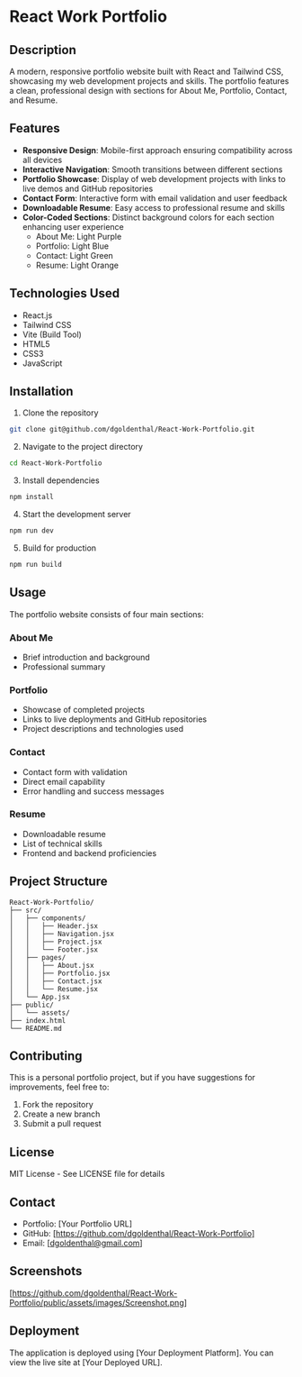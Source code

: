 # React Work Portfolio

## Description

A modern, responsive portfolio website built with React and Tailwind CSS, showcasing my web development projects and skills. 
The portfolio features a clean, professional design with sections for About Me, Portfolio, Contact, and Resume.

## Features

- **Responsive Design**: Mobile-first approach ensuring compatibility across all devices
- **Interactive Navigation**: Smooth transitions between different sections
- **Portfolio Showcase**: Display of web development projects with links to live demos and GitHub repositories
- **Contact Form**: Interactive form with email validation and user feedback
- **Downloadable Resume**: Easy access to professional resume and skills
- **Color-Coded Sections**: Distinct background colors for each section enhancing user experience
  - About Me: Light Purple
  - Portfolio: Light Blue
  - Contact: Light Green
  - Resume: Light Orange

## Technologies Used

- React.js
- Tailwind CSS
- Vite (Build Tool)
- HTML5
- CSS3
- JavaScript

## Installation

1. Clone the repository

```bash
git clone git@github.com/dgoldenthal/React-Work-Portfolio.git
```

2. Navigate to the project directory

```bash
cd React-Work-Portfolio
```

3. Install dependencies

```bash
npm install
```

4. Start the development server

```bash
npm run dev
```

5. Build for production

```bash
npm run build
```

## Usage

The portfolio website consists of four main sections:

### About Me

- Brief introduction and background
- Professional summary

### Portfolio

- Showcase of completed projects
- Links to live deployments and GitHub repositories
- Project descriptions and technologies used

### Contact

- Contact form with validation
- Direct email capability
- Error handling and success messages

### Resume

- Downloadable resume
- List of technical skills
- Frontend and backend proficiencies

## Project Structure

```
React-Work-Portfolio/
├── src/
│   ├── components/
│   │   ├── Header.jsx
│   │   ├── Navigation.jsx
│   │   ├── Project.jsx
│   │   └── Footer.jsx
│   ├── pages/
│   │   ├── About.jsx
│   │   ├── Portfolio.jsx
│   │   ├── Contact.jsx
│   │   └── Resume.jsx
│   └── App.jsx
├── public/
│   └── assets/
├── index.html
└── README.md
```

## Contributing

This is a personal portfolio project, but if you have suggestions for improvements, feel free to:

1. Fork the repository
2. Create a new branch
3. Submit a pull request

## License

MIT License - See LICENSE file for details

## Contact

- Portfolio: [Your Portfolio URL]
- GitHub: [https://github.com/dgoldenthal/React-Work-Portfolio]
- Email: [dgoldenthal@gmail.com]

## Screenshots

[https://github.com/dgoldenthal/React-Work-Portfolio/public/assets/images/Screenshot.png]

## Deployment

The application is deployed using [Your Deployment Platform]. You can view the live site at [Your Deployed URL].
